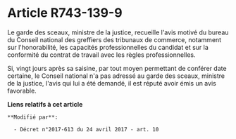# Article R743-139-9

Le garde des sceaux, ministre de la justice, recueille l'avis motivé du bureau du Conseil national des greffiers des
tribunaux de commerce, notamment sur l'honorabilité, les capacités professionnelles du candidat et sur la conformité du
contrat de travail avec les règles professionnelles.

Si, vingt jours après sa saisine, par tout moyen permettant de conférer date certaine, le Conseil national n'a pas adressé au
garde des sceaux, ministre de la justice, l'avis qui lui a été demandé, il est réputé avoir émis un avis favorable.

**Liens relatifs à cet article**

	**Modifié par**:

	  - Décret n°2017-613 du 24 avril 2017 - art. 10
